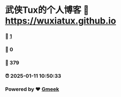 # 武侠Tux的个人博客 :link: https://wuxiatux.github.io 
### :page_facing_up: [1](https://wuxiatux.github.io/tag.html) 
### :speech_balloon: 0 
### :hibiscus: 379 
### :alarm_clock: 2025-01-11 10:50:33 
### Powered by :heart: [Gmeek](https://github.com/Meekdai/Gmeek)
